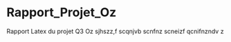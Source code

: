 Rapport_Projet_Oz
=================

Rapport Latex du projet Q3 Oz
sjhszz,f
scqnjvb
scnfnz
scneizf
qcnifnzndv
z
